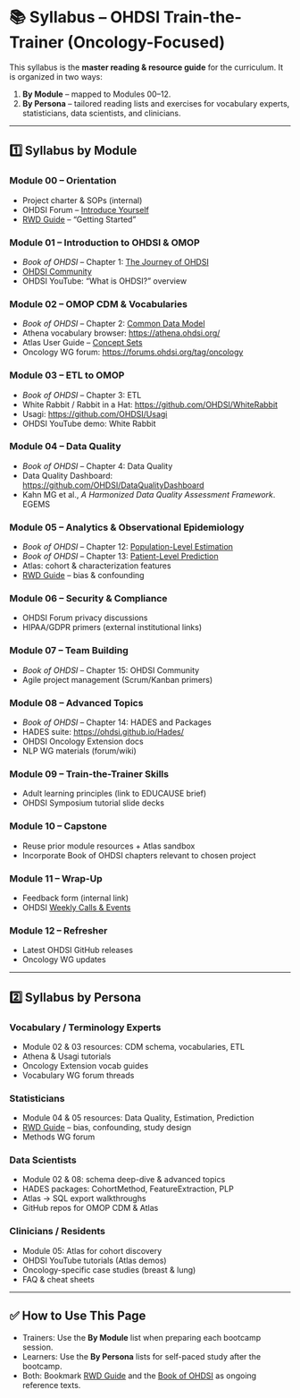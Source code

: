 # 📚 Syllabus – OHDSI Train-the-Trainer (Oncology-Focused)

This syllabus is the **master reading & resource guide** for the curriculum. It is organized in two ways:
1. **By Module** – mapped to Modules 00–12.  
2. **By Persona** – tailored reading lists and exercises for vocabulary experts, statisticians, data scientists, and clinicians.  

---

## 1️⃣ Syllabus by Module

### Module 00 – Orientation
- Project charter & SOPs (internal)  
- OHDSI Forum – [Introduce Yourself](https://forums.ohdsi.or)  
- [RWD Guide](https://rwd.guide/) – “Getting Started”  

### Module 01 – Introduction to OHDSI & OMOP
- *Book of OHDSI* – Chapter 1: [The Journey of OHDSI](https://ohdsi.github.io/TheBookOfOhdsi/)  
- [OHDSI Community](https://www.ohdsi.org/community/)  
- OHDSI YouTube: “What is OHDSI?” overview  

### Module 02 – OMOP CDM & Vocabularies
- *Book of OHDSI* – Chapter 2: [Common Data Model](https://ohdsi.github.io/TheBookOfOhdsi/CommonDataModel.html)  
- Athena vocabulary browser: <https://athena.ohdsi.org/>  
- Atlas User Guide – [Concept Sets](https://ohdsi.github.io/Atlas/#/conceptsets)  
- Oncology WG forum: <https://forums.ohdsi.org/tag/oncology>  

### Module 03 – ETL to OMOP
- *Book of OHDSI* – Chapter 3: ETL  
- White Rabbit / Rabbit in a Hat: <https://github.com/OHDSI/WhiteRabbit>  
- Usagi: <https://github.com/OHDSI/Usagi>  
- OHDSI YouTube demo: White Rabbit  

### Module 04 – Data Quality
- *Book of OHDSI* – Chapter 4: Data Quality  
- Data Quality Dashboard: <https://github.com/OHDSI/DataQualityDashboard>  
- Kahn MG et al., *A Harmonized Data Quality Assessment Framework*. EGEMS  

### Module 05 – Analytics & Observational Epidemiology
- *Book of OHDSI* – Chapter 12: [Population-Level Estimation](https://ohdsi.github.io/TheBookOfOhdsi/PopulationLevelEstimation.html)  
- *Book of OHDSI* – Chapter 13: [Patient-Level Prediction](https://ohdsi.github.io/TheBookOfOhdsi/PatientLevelPrediction.html)  
- Atlas: cohort & characterization features  
- [RWD Guide](https://rwd.guide/) – bias & confounding  

### Module 06 – Security & Compliance
- OHDSI Forum privacy discussions  
- HIPAA/GDPR primers (external institutional links)  

### Module 07 – Team Building
- *Book of OHDSI* – Chapter 15: OHDSI Community  
- Agile project management (Scrum/Kanban primers)  

### Module 08 – Advanced Topics
- *Book of OHDSI* – Chapter 14: HADES and Packages  
- HADES suite: <https://ohdsi.github.io/Hades/>  
- OHDSI Oncology Extension docs  
- NLP WG materials (forum/wiki)  

### Module 09 – Train-the-Trainer Skills
- Adult learning principles (link to EDUCAUSE brief)  
- OHDSI Symposium tutorial slide decks  

### Module 10 – Capstone
- Reuse prior module resources + Atlas sandbox  
- Incorporate Book of OHDSI chapters relevant to chosen project  

### Module 11 – Wrap-Up
- Feedback form (internal link)  
- OHDSI [Weekly Calls & Events](https://www.ohdsi.org/events/)  

### Module 12 – Refresher
- Latest OHDSI GitHub releases  
- Oncology WG updates  

---

## 2️⃣ Syllabus by Persona

### Vocabulary / Terminology Experts
- Module 02 & 03 resources: CDM schema, vocabularies, ETL  
- Athena & Usagi tutorials  
- Oncology Extension vocab guides  
- Vocabulary WG forum threads  

### Statisticians
- Module 04 & 05 resources: Data Quality, Estimation, Prediction  
- [RWD Guide](https://rwd.guide/) – bias, confounding, study design  
- Methods WG forum  

### Data Scientists
- Module 02 & 08: schema deep-dive & advanced topics  
- HADES packages: CohortMethod, FeatureExtraction, PLP  
- Atlas → SQL export walkthroughs  
- GitHub repos for OMOP CDM & Atlas  

### Clinicians / Residents
- Module 05: Atlas for cohort discovery  
- OHDSI YouTube tutorials (Atlas demos)  
- Oncology-specific case studies (breast & lung)  
- FAQ & cheat sheets  

---

## ✅ How to Use This Page

- Trainers: Use the **By Module** list when preparing each bootcamp session.  
- Learners: Use the **By Persona** lists for self-paced study after the bootcamp.  
- Both: Bookmark [RWD Guide](https://rwd.guide/) and the [Book of OHDSI](https://ohdsi.github.io/TheBookOfOhdsi/) as ongoing reference texts.
